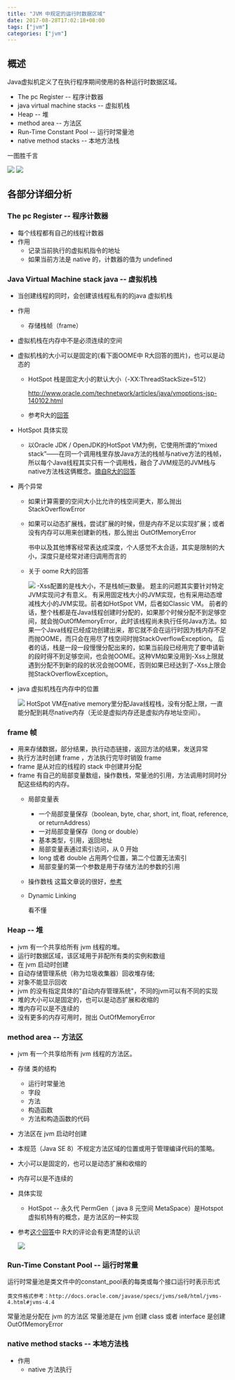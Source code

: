 ```yaml
---
title: "JVM 中规定的运行时数据区域"
date: 2017-08-28T17:02:18+08:00
tags: ["jvm"]
categories: ["jvm"]
---
```


## 概述

Java虚拟机定义了在执行程序期间使用的各种运行时数据区域。

* The pc Register -- 程序计数器
* java virtual machine stacks -- 虚拟机栈
* Heap -- 堆
* method area -- 方法区
* Run-Time Constant Pool -- 运行时常量池
* native method stacks -- 本地方法栈

一图胜千言

![](http://ww1.sinaimg.cn/large/9ce9f97aly1fizklxpy51j209e0agdfz.jpg)
![](http://ww1.sinaimg.cn/large/9ce9f97aly1fizkftkgllj20or0g3q3h.jpg)

## 各部分详细分析
### The pc Register -- 程序计数器

* 每个线程都有自己的线程计数器
* 作用
  * 记录当前执行的虚拟机指令的地址
  * 如果当前方法是 native 的，计数器的值为 undefined

### Java Virtual Machine stack java -- 虚拟机栈
* 当创建线程的同时，会创建该线程私有的的java 虚拟机栈
* 作用
  * 存储栈帧（frame）
* 虚拟机栈在内存中不是必须连续的空间
* 虚拟机栈的大小可以是固定的(看下面OOME中 R大回答的图片)，也可以是动态的
  * HotSpot 栈是固定大小的默认大小（-XX:ThreadStackSize=512）

      http://www.oracle.com/technetwork/articles/java/vmoptions-jsp-140102.html
  * 参考R大的[回答](https://www.zhihu.com/question/27844575/answer/38370294)
* HotSpot 具体实现
  * 以Oracle JDK / OpenJDK的HotSpot VM为例，它使用所谓的“mixed stack”——在同一个调用栈里存放Java方法的栈帧与native方法的栈帧，所以每个Java线程其实只有一个调用栈，融合了JVM规范的JVM栈与native方法栈这俩概念。[摘自R大的回答](https://www.zhihu.com/question/29833675/answer/82661572)
* 两个异常
  * 如果计算需要的空间大小比允许的栈空间更大，那么抛出 StackOverflowError
  * 如果可以动态扩展栈，尝试扩展的时候，但是内存不足以实现扩展；或者没有内存可以用来创建新的栈，那么抛出 OutOfMemoryError
      
      书中以及其他博客经常表达成深度，个人感觉不太合适，其实是限制的大小，深度只是经常对递归调用而言的
  * 关于 oome R大的回答

      ![](http://ww1.sinaimg.cn/large/9ce9f97aly1fiylemchg4j20my0c2jun.jpg)
      -Xss配置的是栈大小，不是栈帧￼数量。
题主的问题其实要针对特定JVM实现问才有意义。
有采用固定栈大小的JVM实现，也有采用动态增减栈大小的JVM实现。前者如HotSpot VM，后者如Classic VM。
前者的话，整个栈都是在Java线程创建时分配的，如果那个时候分配不到足够空间，就会抛OutOfMemoryError，此时该线程尚未执行任何Java方法。如果一个Java线程已经成功创建出来，那它就不会在运行时因为栈内存不足而抛OOME，而只会在用尽了栈空间时抛StackOverflowException。
后者的话，栈是一段一段慢慢分配出来的，如果当前段已经用完了要申请新的段时得不到足够空间，也会抛OOME。这种VM如果没用到-Xss上限就遇到分配不到新的段的状况会抛OOME，否则如果已经达到了-Xss上限会抛StackOverflowException。
​
* java 虚拟机栈在内存中的位置

    ![](http://ww1.sinaimg.cn/large/9ce9f97aly1fiylfver7sj20n40bswhk.jpg)
HotSpot VM在native memory里分配Java线程栈，没有分配上限，一直能分配到耗尽native内存（无论是虚拟内存还是虚拟内存地址空间）。​

### frame 帧
* 用来存储数据，部分结果，执行动态链接，返回方法的结果，发送异常
* 执行方法时创建 frame ，方法执行完毕时销毁 frame
* frame 是从对应的线程的 stack 中创建并分配
* frame 有自己的局部变量数组，操作数栈，常量池的引用，方法调用时同时分配这些结构的内存。
  * 局部变量表
    * 一个局部变量保存（boolean, byte, char, short, int, float, reference, or returnAddress）
    * 一对局部变量保存（long or double）
    * 基本类型，引用，返回地址
    * 局部变量表通过索引访问，从 0 开始
    * long 或者 double 占用两个位置，第二个位置无法索引
    * 局部变量的第一个参数是用于存储方法的参数的引用
  * 操作数栈
    这篇文章说的很好，[参考](http://wangwengcn.iteye.com/blog/1622195)

  * Dynamic Linking
       
       看不懂
### Heap -- 堆
* jvm 有一个共享给所有 jvm 线程的堆。
* 运行时数据区域，该区域用于非配所有类的实例和数组
* 在 jvm 启动时创建
* 自动存储管理系统（称为垃圾收集器）回收堆存储;
* 对象不能显示回收
* jvm 的没有指定具体的"自动内存管理系统"，不同的jvm可以有不同的实现
* 堆的大小可以是固定的，也可以是动态扩展和收缩的
* 堆内存可以是不连续的
* 没有更多的内存可用时，抛出 OutOfMemoryError 

### method area -- 方法区
* jvm 有一个共享给所有 jvm 线程的方法区。
* 存储 类的结构
  * 运行时常量池
  * 字段
  * 方法
  * 构造函数
  * 方法和构造函数的代码
* 方法区在 jvm 启动时创建
* 本规范（Java SE 8）不规定方法区域的位置或用于管理编译代码的策略。
* 大小可以是固定的，也可以是动态扩展和收缩的
* 内存可以是不连续的
* 具体实现
  * HotSpot -- 永久代 PermGen（ java 8 元空间 MetaSpace）是Hotspot虚拟机特有的概念，是方法区的一种实现
* 参考[这个回答](https://www.zhihu.com/question/49044988/answer/113961406)中 R大的评论会有更清楚的认识

    ![](http://ww1.sinaimg.cn/large/9ce9f97aly1fj0eq6kusjj20g60nx7c1.jpg)

### Run-Time Constant Pool -- 运行时常量
运行时常量池是类文件中的constant_pool表的每类或每个接口运行时表示形式

    类文件格式参考：http://docs.oracle.com/javase/specs/jvms/se8/html/jvms-4.html#jvms-4.4
常量池是分配在 jvm 的方法区
常量池是在 jvm 创建 class 或者 interface 是创建
OutOfMemoryError
### native method stacks -- 本地方法栈
* 作用
  * native 方法执行
